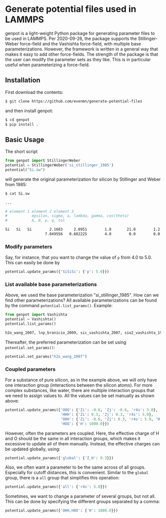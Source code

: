 # Generate potential files used in LAMMPS
genpot is a light-weight Python package for generating parameter files to be used in LAMMPS. Per 2020-09-26, the package supports the Stillinger-Weber force-field and the Vashishta force-field, with multiple base parameterizations. However, the framework is written in a general way that makes it easy to add other force-fields. The strength of the package is that the user can modify the parameter sets as they like. This is in particular useful when parameterizing a force-field.

## Installation
First download the contents:
``` bash
$ git clone https://github.com/evenmn/generate-potential-files
```
and then install genpot:
``` bash
$ cd genpot
$ pip install .
```

## Basic Usage
The short script
``` python
from genpot import StillingerWeber
potential = StillingerWeber('si_stillinger_1985')
potential("Si.sw")
```
will generate the original parameterization for silicon by Stillinger and Weber from 1985:
``` bash
$ cat Si.sw

...

# element 1 element 2 element 3
#           epsilon, sigma, a, lambda, gamma, cos(theta)
#           A, B, p, q, tol

Si   Si   Si        2.1683     2.0951        1.8       21.0        1.2  -0.333333
                  7.049556   0.602225        4.0        0.0        0.0

```
### Modify parameters
Say, for instance, that you want to change the value of ```p``` from 4.0 to 5.0. This can easily be done by
``` python
potential.update_params({'SiSiSi': {'p': 5.0}})
```

### List available base parameterizations
Above, we used the base parameterization "si_stillinger_1985". How can we find other parameterizations? All available parameterizations can be found by the command ```potential.list_params()```. Example:
``` python
from genpot import Vashishta
potential = Vashishta()
potential.list_params()
```
``` bash
h2o_wang_2007, lnp_branicio_2009, sic_vashishta_2007, sio2_vashishta_1990
```
Thereafter, the preferred parameterization can be set using ```potential.set_params()```:
``` python
potential.set_params("h2o_wang_2007")
```

### Coupled parameters
For a substance of pure silicon, as in the example above, we will only have one interaction group (interactions between the silicon atoms). For more complex substances, like water, there are multiple interaction groups that we need to assign values to. All the values can be set manually as shown above:
``` python
potential.update_params({'OOO': {'Zi': -0.6, 'Zj': -0.6, 'r4s': 5.0},
                         'HHH': {'Zi': 0.3, 'Zj': 0.3, 'r4s': 5.0},
                         'OHH': {'Zi': -0.6, 'Zj': 0.3, 'r4s': 5.0, 'H': 1000.0},
                         'HOO': {'H': 1000.0}})
```
However, often the parameters are coupled. Here, the effective charge of H and O should be the same in all interaction groups, which makes it excessive to update all of them manually. Instead, the effective charges can be updated globally, using:
``` python
potential.update_params({'global': {'Z_H': 0.3}})
```
Also, we often want a parameter to be the same across of all groups. Especially for cutoff distances, this is convenient. Similar to the ```global``` group, there is a ```all``` group that simplifies this operation:
``` python
potential.update_params({'all': {'r4s': 5.0}})
```
Sometimes, we want to change a parameter of several groups, but not all. This can be done by specifying the different groups separated by a comma:
``` python
potential.update_params({'OHH,HOO': {'H': 1000.0}})
```
